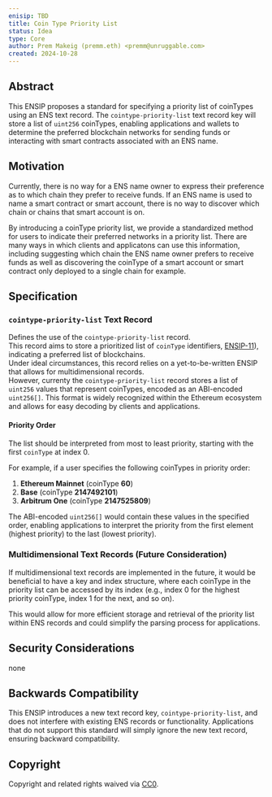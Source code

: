 ```yaml
---
enisip: TBD
title: Coin Type Priority List
status: Idea
type: Core
author: Prem Makeig (premm.eth) <premm@unruggable.com>
created: 2024-10-28
---
```


## Abstract

This ENSIP proposes a standard for specifying a priority list of coinTypes using an ENS text record. The `cointype-priority-list` text record key will store a list of `uint256` coinTypes, enabling applications and wallets to determine the preferred blockchain networks for sending funds or interacting with smart contracts associated with an ENS name.

## Motivation

Currently, there is no way for a ENS name owner to express their preference as to which chain they prefer to receive funds. If an ENS name is used to name a smart contract or smart account, there is no way to discover which chain or chains that smart account is on.

By introducing a coinType priority list, we provide a standardized method for users to indicate their preferred networks in a priority list. There are many ways in which clients and applicatons can use this information, including suggesting which chain the ENS name owner prefers to receive funds as well as discovering the coinType of a smart account or smart contract only deployed to a single chain for example. 

## Specification

### `cointype-priority-list` Text Record

Defines the use of the `cointype-priority-list` record.  
This record aims to store a prioritized list of `coinType` identifiers, [ENSIP-11](https://docs.ens.domains/ensip/ensip-11)), indicating a preferred list of blockchains.  
Under ideal circumstances, this record relies on a yet-to-be-written ENSIP that allows for multidimensional records.  
However, currenty the `cointype-priority-list` record stores a list of `uint256` values that represent coinTypes, encoded as an ABI-encoded `uint256[]`. This format is widely recognized within the Ethereum ecosystem and allows for easy decoding by clients and applications.

#### Priority Order

The list should be interpreted from most to least priority, starting with the first `coinType` at index 0.

For example, if a user specifies the following coinTypes in priority order:

1. **Ethereum Mainnet** (coinType **60**)
2. **Base** (coinType **2147492101**)
3. **Arbitrum One** (coinType **2147525809**)

The ABI-encoded `uint256[]` would contain these values in the specified order, enabling applications to interpret the priority from the first element (highest priority) to the last (lowest priority).

### Multidimensional Text Records (Future Consideration)

If multidimensional text records are implemented in the future, it would be beneficial to have a key and index structure, where each coinType in the priority list can be accessed by its index (e.g., index 0 for the highest priority coinType, index 1 for the next, and so on).

This would allow for more efficient storage and retrieval of the priority list within ENS records and could simplify the parsing process for applications.

## Security Considerations

none

## Backwards Compatibility

This ENSIP introduces a new text record key, `cointype-priority-list`, and does not interfere with existing ENS records or functionality. Applications that do not support this standard will simply ignore the new text record, ensuring backward compatibility.


## Copyright

Copyright and related rights waived via [CC0](https://creativecommons.org/publicdomain/zero/1.0/).


